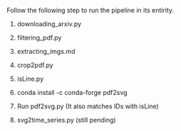 Follow the following step to run the pipeline in its entirity.
1. downloading_arxiv.py
2. filtering_pdf.py
3. extracting_imgs.md
4. crop2pdf.py
5. isLine.py

6. conda install -c conda-forge pdf2svg
7. Run pdf2svg.py (It also matches IDs with isLine)

8. svg2time_series.py (still pending)
